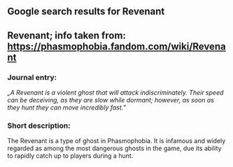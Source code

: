 ## Google search results for Revenant
## Revenant; info taken from: https://phasmophobia.fandom.com/wiki/Revenant
### Journal entry:
*„A Revenant is a violent ghost that will attack indiscriminately. Their speed can be deceiving, as they are slow while dormant; however, as soon as they hunt they can move incredibly fast.”*

### Short description:
The Revenant is a type of ghost in Phasmophobia. It is infamous and widely regarded as among the most dangerous ghosts in the game, due its ability to rapidly catch up to players during a hunt.